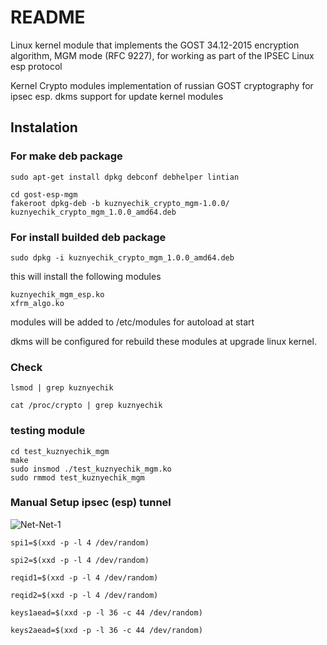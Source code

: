 # README #

Linux kernel module that implements the GOST 34.12-2015 encryption algorithm, 
MGM mode (RFC 9227), for working as part of the IPSEC Linux esp protocol

Kernel Crypto modules implementation of russian GOST cryptography for ipsec esp.
dkms support for update kernel modules 

## Instalation ##



### For make deb package ###
```
sudo apt-get install dpkg debconf debhelper lintian 

cd gost-esp-mgm
fakeroot dpkg-deb -b kuznyechik_crypto_mgm-1.0.0/ kuznyechik_crypto_mgm_1.0.0_amd64.deb
```
### For install builded deb package ###
```
sudo dpkg -i kuznyechik_crypto_mgm_1.0.0_amd64.deb
```
this will install the following modules 
```
kuznyechik_mgm_esp.ko
xfrm_algo.ko
```
modules will be added to /etc/modules for autoload at start 

dkms will be configured for rebuild these modules at upgrade linux kernel. 

### Check 
```
lsmod | grep kuznyechik

cat /proc/crypto | grep kuznyechik
```
### testing module
```
cd test_kuznyechik_mgm
make 
sudo insmod ./test_kuznyechik_mgm.ko
sudo rmmod test_kuznyechik_mgm
```
### Manual Setup ipsec (esp) tunnel
![Net-Net-1](https://user-images.githubusercontent.com/105916673/169873561-da165f93-ed71-467a-a217-89b0f819a90a.svg)

```
spi1=$(xxd -p -l 4 /dev/random)

spi2=$(xxd -p -l 4 /dev/random)

reqid1=$(xxd -p -l 4 /dev/random)

reqid2=$(xxd -p -l 4 /dev/random)

keys1aead=$(xxd -p -l 36 -c 44 /dev/random)

keys2aead=$(xxd -p -l 36 -c 44 /dev/random)
```


